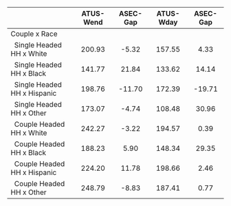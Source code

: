
|                      |    ATUS-Wend |     ASEC-Gap |    ATUS-Wday |     ASEC-Gap |
| -------------------- | :----------: | :----------: | :----------: | :----------: |
| Couple x Race        |              |              |              |              |
| &nbsp;&nbsp;Single Headed HH x White |       200.93 |        -5.32 |       157.55 |         4.33 |
| &nbsp;&nbsp;Single Headed HH x Black |       141.77 |        21.84 |       133.62 |        14.14 |
| &nbsp;&nbsp;Single Headed HH x Hispanic |       198.76 |       -11.70 |       172.39 |       -19.71 |
| &nbsp;&nbsp;Single Headed HH x Other |       173.07 |        -4.74 |       108.48 |        30.96 |
| &nbsp;&nbsp;Couple Headed HH x White |       242.27 |        -3.22 |       194.57 |         0.39 |
| &nbsp;&nbsp;Couple Headed HH x Black |       188.23 |         5.90 |       148.34 |        29.35 |
| &nbsp;&nbsp;Couple Headed HH x Hispanic |       224.20 |        11.78 |       198.66 |         2.46 |
| &nbsp;&nbsp;Couple Headed HH x Other |       248.79 |        -8.83 |       187.41 |         0.77 |

